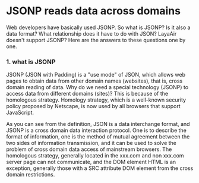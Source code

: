 # JSONP reads data across domains

Web developers have basically used JSONP. So what is JSONP? Is it also a data format? What  relationship does it have to do with JSON? LayaAir doesn't support JSONP? Here are the answers to these questions one by one.



### 1. what is JSONP

JSONP (JSON with Padding) is a "use mode" of JSON, which allows web pages to obtain data from other domain names (websites), that is, cross domain reading of data. Why do we need a special technology (JSONP) to access data from different domains (sites)? This is because of the homologous strategy. Homology strategy, which is a well-known security policy proposed by Netscape, is now used by all browsers that support JavaScript.

As you can see from the definition, JSON is a data interchange format, and JSONP is a cross domain data interaction protocol. One is to describe the format of information, one is the method of mutual agreement between the two sides of information transmission, and it can be used to solve the problem of cross domain data access of mainstream browsers. The homologous strategy, generally located in the xxx.com and non xxx.com server page can not communicate, and the DOM element HTML is an exception, generally those with a SRC attribute DOM element from the cross domain restrictions.<script> The tag SRC, using this SRC page, allows you to get JSON information that is dynamically generated from other sources, and this usage pattern is called JSONP. The data captured with JSONP is not JSON, but arbitrary JavaScript data, executed with the JavaScript interpreter instead of using the JSON parser.



### 2. how to use?

1.In the client call, the URL Service that provides the JSONP support gets the JSONP format data.

Developer can visit http://www.layabox.com/?jsonp=callbackFunction

Suppose the client-side side expects to return the JSON data: [“data1”，data2]

Then really go back to the client-side with Script Tags:callbackFunction(["data1","data2"])

Therefore, the client-side can write this way:

Add the following labels to your HTML page:

```javascript
<script type = "text/javascript" src = ">
```

Callback method for your JavaScript file can be written like this:

```javascript
<script type = "text/javascript">
function callbackFunction(data1,data2)
{
  //这里写你的回调逻辑
}
</script>
```

So how do you write and use it in LayaAir? In fact, it is very simple, we need to use a server here to see the effect. Server, we select nodejs to build a simple server, nodejs installation here no longer explain in detail. You can refer to nodejs's official website or your own search information.

After the installation of nodejs we write a simple js script can create a simple server. The code is as follows:

```javascript
var http = require("http");
var sever = http.createServer(function(req,res){
  res.end("LayaSample.onComplete()");
});
sever.listen(9090)
```

```javascript
res.end("LayaSample.onComplete()");
```

This means that the server returns to the client LayaSample.onComplete () and executes the function.

Through a few lines of code to create a simple server, and then open the command line, use nodejs to run the js file or script. You can see the server started.



Next, we write the front end logic. Open the LayaAir IDE, create an empty project, select the language AS3, and the specific code is as follows:

```java
class LayaSample {
    constructor() {
        Laya.init(100,100);
        var script:any = Laya.Browser.createElement("script");
        Laya.Browser.document.body.appendChild(script);
        script.src = "http://localhost:9090/?a=1";
    }
    public static onComplete():void{
        console.log("JSONP执行到这里");
    }
}
new LayaSample();
```

```java
var script:any = Laya.Browser.createElement("script");//The meaning of this sentence is to create a script tag, where all native DOM elements can be created
```

```java
Laya.Browser.document.body.appendChild(script);//create the script tag to add to the body.
```

```java
script.src = "http://localhost:9090/?a=1";//Sets the remote access address for script. This sentence can be applied to the server we just created.  Use Google to open the QR code address generated by LayaAirIDE.
```

![1](img/1.png)<br/>

Then F12 opens the Google console and finds the output "JSONP executes here"; that is, the function of our onComplete is executed. This completes the function of JSONP.
